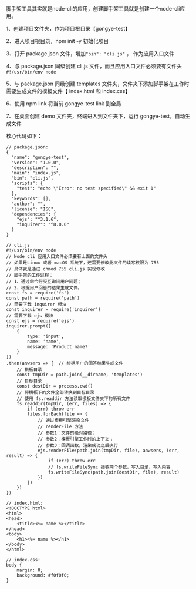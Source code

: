 脚手架工具其实就是node-cli的应用，创建脚手架工具就是创建一个node-cli应用。

1、创建项目文件夹，作为项目根目录【gongye-test】

2、进入项目根目录，npm init -y 初始化项目

3、打开 package.json 文件，增加`"bin": "cli.js"` ， 作为应用入口文件

4、与 package.json 同级创建 cli.js 文件，而且应用入口文件必须要有文件头 `#!/usr/bin/env node`

5、与 package.json 同级创建 templates 文件夹，文件夹下添加脚手架在工作时需要生成文件的模板文件【 index.html 和 index.css】

6、使用 npm link 将当前 gongye-test link 到全局

7、在桌面创建 demo 文件夹，终端进入到文件夹下，运行 gongye-test，自动生成文件

核心代码如下：

```
// package.json:
{
  "name": "gongye-test",
  "version": "1.0.0",
  "description": "",
  "main": "index.js",
  "bin": "cli.js",
  "scripts": {
    "test": "echo \"Error: no test specified\" && exit 1"
  },
  "keywords": [],
  "author": "",
  "license": "ISC",
  "dependencies": {
    "ejs": "^3.1.6",
    "inquirer": "^8.0.0"
  }
}

// cli.js
#!/usr/bin/env node
// Node cli 应用入口文件必须要有上面的文件头
// 如果是Linux 或者 macOS 系统下，还需要修改此文件的读写权限为 755
// 具体就是通过 chmod 755 cli.js 实现修改
// 脚手架的工作过程： 
// 1、通过命令行交互询问用户问题；
// 2、根据用户回答的结果生成文件。
const fs = require('fs')
const path = require('path')
// 需要下载 inquirer 模块
const inquirer = require('inquirer')
// 需要下载 ejs 模块
const ejs = require('ejs')
inquirer.prompt([
	{
		type: 'input',
		name: 'name',
		message: 'Product name?'
	}
])
.then(anwsers => {	// 根据用户的回答结果生成文件
	// 模板目录
	const tmpDir = path.join(__dirname, 'templates')
	// 目标目录
	const destDir = process.cwd()
	// 将模板下的文件全部转换到目标目录
	// 使用 fs.readdir 方法读取模板文件夹下的所有文件
	fs.readdir(tmpDir, (err, files) => {
		if (err) throw err
		files.forEach(file => {
			// 通过模板引擎渲染文件
			// renderFile 方法
			// 参数1：文件的绝对路径；
			// 参数2：模板引擎工作时的上下文；
			// 参数3：回调函数，渲染成功之后执行
			ejs.renderFile(path.join(tmpDir, file), anwsers, (err, result) => {
				if (err) throw err
				// fs.writeFileSync 接收两个参数，写入目录，写入内容
				fs.writeFileSync(path.join(destDir, file), result)
			})
		})
	})
})

// index.html:
<!DOCTYPE html>
<html>
<head>
	<title><%= name %></title>
</head>
<body>
	<h1><%= name %></h1>
</body>
</html>

// index.css:
body {
	margin: 0;
	background: #f0f0f0;
}
```

